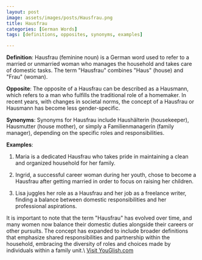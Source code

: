```yaml
---
layout: post
image: assets/images/posts/Hausfrau.png
title: Hausfrau
categories: [German Words]
tags: [definitions, opposites, synonyms, examples]

---
```


**Definition**: Hausfrau (feminine noun) is a German word used to refer to a married or unmarried woman who manages the household and takes care of domestic tasks. The term "Hausfrau" combines "Haus" (house) and "Frau" (woman).

**Opposite**: The opposite of a Hausfrau can be described as a Hausmann, which refers to a man who fulfills the traditional role of a homemaker. In recent years, with changes in societal norms, the concept of a Hausfrau or Hausmann has become less gender-specific.

**Synonyms**: Synonyms for Hausfrau include Haushälterin (housekeeper), Hausmutter (house mother), or simply a Familienmanagerin (family manager), depending on the specific roles and responsibilities.

**Examples**:

1. Maria is a dedicated Hausfrau who takes pride in maintaining a clean and organized household for her family.

2. Ingrid, a successful career woman during her youth, chose to become a Hausfrau after getting married in order to focus on raising her children.

3. Lisa juggles her role as a Hausfrau and her job as a freelance writer, finding a balance between domestic responsibilities and her professional aspirations.

It is important to note that the term "Hausfrau" has evolved over time, and many women now balance their domestic duties alongside their careers or other pursuits. The concept has expanded to include broader definitions that emphasize shared responsibilities and partnership within the household, embracing the diversity of roles and choices made by individuals within a family unit.\ <a id="yg-widget-0" class="youglish-widget" data-query="Hausfrau" data-lang="german" data-components="8412" data-auto-start="0" data-bkg-color="theme_light" data-title="How%20to%20pronounce%20Hausfrau%20in%20German"  rel="nofollow" href="https://youglish.com">Visit YouGlish.com</a><script async src="https://youglish.com/public/emb/widget.js" charset="utf-8"></script>